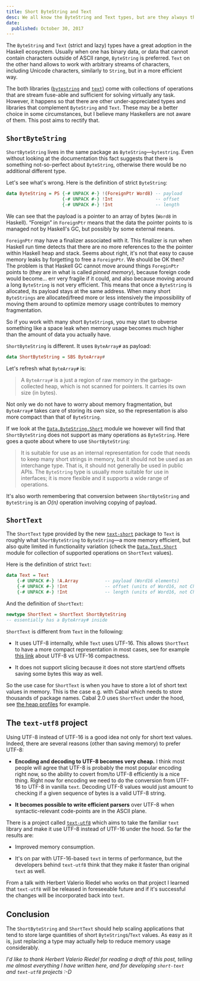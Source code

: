 ```yaml
---
title: Short ByteString and Text
desc: We all know the ByteString and Text types, but are they always the best choice? What else does the Haskell ecosystem provide?
date:
  published: October 30, 2017
---
```


The `ByteString` and `Text` (strict and lazy) types have a great adoption in
the Haskell ecosystem. Usually when one has binary data, or data that cannot
contain characters outside of ASCII range, `ByteString` is preferred. `Text`
on the other hand allows to work with arbitrary streams of characters,
including Unicode characters, similarly to `String`, but in a more efficient
way.

The both libraries
([`bytestring`](https://hackage.haskell.org/package/bytestring) and
[`text`](https://hackage.haskell.org/package/text)) come with collections of
operations that are stream fuse-able and sufficient for solving virtually
any task. However, it happens so that there are other under-appreciated
types and libraries that complement `ByteString` and `Text`. These may be a
better choice in some circumstances, but I believe many Haskellers are not
aware of them. This post aims to rectify that.

## `ShortByteString`

`ShortByteString` lives in the same package as `ByteString`—`bytestring`.
Even without looking at the documentation this fact suggests that there is
something not-so-perfect about `ByteString`, otherwise there would be no
additional different type.

Let's see what's wrong. Here is the definition of strict `ByteString`:

```haskell
data ByteString = PS {-# UNPACK #-} !(ForeignPtr Word8) -- payload
                     {-# UNPACK #-} !Int                -- offset
                     {-# UNPACK #-} !Int                -- length
```

We can see that the payload is a pointer to an array of bytes (`Word8` in
Haskell). “Foreign” in `ForeignPtr` means that the data the pointer points
to is managed not by Haskell's GC, but possibly by some external means.

`ForeignPtr` may have a finalizer associated with it. This finalizer is run
when Haskell run time detects that there are no more references to the the
pointer within Haskell heap and stack. Seems about right, it's not that easy
to cause memory leaks by forgetting to free a `ForeignPtr`. We should be OK
then? The problem is that Haskell GC cannot move around things `ForeginPtr`
points to (they are in what is called *pinned memory*), because foreign code
would become… err very fragile if it could, and also because moving around a
long `ByteString` is not very efficient. This means that once a `ByteString`
is allocated, its payload stays at the same address. When many short
`ByteStrings` are allocated/freed more or less intensively the impossibility
of moving them around to optimize memory usage contributes to memory
fragmentation.

So if you work with many short `ByteString`s, you may start to obverse
something like a space leak when memory usage becomes much higher than the
amount of data you actually have.

`ShortByteString` is different. It uses `ByteArray#` as payload:

```haskell
data ShortByteString = SBS ByteArray#
```

Let's refresh what `ByteArray#` is:

> A `ByteArray#` is a just a region of raw memory in the garbage-collected
> heap, which is not scanned for pointers. It carries its own size (in
> bytes).

Not only we do not have to worry about memory fragmentation, but
`ByteArray#` takes care of storing its own size, so the representation is
also more compact than that of `ByteString`.

If we look at the
[`Data.ByteString.Short`](https://hackage.haskell.org/package/bytestring/docs/Data-ByteString-Short.html)
module we however will find that `ShortByteString` does not support as many
operations as `ByteString`. Here goes a quote about where to use
`ShortByteString`:

> It is suitable for use as an internal representation for code that needs
> to keep many short strings in memory, but it should not be used as an
> interchange type. That is, it should not generally be used in public APIs.
> The `ByteString` type is usually more suitable for use in interfaces; it
> is more flexible and it supports a wide range of operations.

It's also worth remembering that conversion between `ShortByteString` and
`ByteString` is an *O(n)* operation involving copying of payload.

## `ShortText`

The `ShortText` type provided by the new
[`text-short`](https://hackage.haskell.org/package/text-short) package to
`Text` is roughly what `ShortByteString` to `ByteString`—a more memory
efficient, but also quite limited in functionality variation (check the
[`Data.Text.Short`](https://hackage.haskell.org/package/text-short-0.1.1/docs/Data-Text-Short.html)
module for collection of supported operations on `ShortText` values).

Here is the definition of strict `Text`:

```haskell
data Text = Text
    {-# UNPACK #-} !A.Array          -- payload (Word16 elements)
    {-# UNPACK #-} !Int              -- offset (units of Word16, not Char)
    {-# UNPACK #-} !Int              -- length (units of Word16, not Char)
```

And the definition of `ShortText`:

```haskell
newtype ShortText = ShortText ShortByteString
-- essentially has a ByteArray# inside
```

`ShortText` is different from `Text` in the following:

* It uses UTF-8 internally, while `Text` uses UTF-16. This allows
  `ShortText` to have a more compact representation in most cases, see for
  example [this link](http://utf8everywhere.org/#asian) about UTF-8 vs
  UTF-16 compactness.

* It does not support slicing because it does not store start/end offsets
  saving some bytes this way as well.

So the use case for `ShortText` is when you have to store a lot of short
text values in memory. This is the case e.g. with Cabal which needs to store
thousands of package names. Cabal 2.0 uses `ShortText` under the hood, see
[the heap
profiles](https://github.com/haskell/hackage-server/issues/600#issuecomment-315625369)
for example.

## The `text-utf8` project

Using UTF-8 instead of UTF-16 is a good idea not only for short text values.
Indeed, there are several reasons (other than saving memory) to prefer
UTF-8:

* **Encoding and decoding to UTF-8 becomes very cheap.** I think most people
  will agree that UTF-8 is probably the most popular encoding right now, so
  the ability to covert from/to UTF-8 efficiently is a nice thing. Right now
  for encoding we need to do the conversion from UTF-16 to UTF-8 in vanilla
  `text`. Decoding UTF-8 values would just amount to checking if a given
  sequence of bytes is a valid UTF-8 string.

* **It becomes possible to write efficient parsers** over UTF-8 when
  syntactic-relevant code-points are in the ASCII plane.

There is a project called [`text-utf8`](https://github.com/text-utf8) which
aims to take the familiar `text` library and make it use UTF-8 instead of
UTF-16 under the hood. So far the results are:

* Improved memory consumption.

* It's on par with UTF-16-based `text` in terms of performance, but the
  developers behind `text-utf8` think that they make it faster than original
  `text` as well.

From a talk with Herbert Valerio Riedel who works on that project I learned
that `text-utf8` will be released in foreseeable future and if it's
successful the changes will be incorporated back into `text`.

## Conclusion

The `ShortByteString` and `ShortText` should help scaling applications that
tend to store large quantities of short `ByteString`s/`Text` values. As easy
as it is, just replacing a type may actually help to reduce memory usage
considerably.

*I'd like to thank Herbert Valerio Riedel for reading a draft of this post,
telling me almost everything I have written here, and for developing
`short-text` and `text-utf8` projects :-D*
